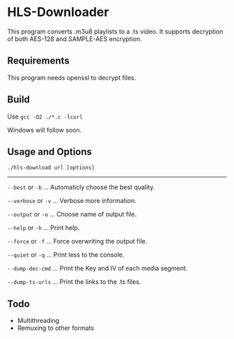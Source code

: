 HLS-Downloader
==============

This program converts .m3u8 playlists to a .ts video. It supports decryption of both AES-128 and SAMPLE-AES encryption.

Requirements
------------

This program needs openssl to decrypt files.

Build
-----

Use `gcc -O2 ./*.c -lcurl`

Windows will follow soon.

Usage and Options
-------
`./hls-download url [options]`

---------------------------

`--best`    or `-b` ... Automaticly choose the best quality.

`--verbose` or `-v` ... Verbose more information.

`--output`  or `-o` ... Choose name of output file.

`--help`    or `-h` ... Print help.

`--force`   or `-f` ... Force overwriting the output file.

`--quiet`   or `-q` ... Print less to the console.

`--dump-dec-cmd`    ... Print the Key and IV of each media segment.

`--dump-ts-urls`    ... Print the links to the .ts files.

Todo
----

- Multithreading
- Remuxing to other formats
